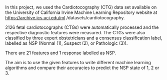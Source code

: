In this project, we used the Cardiotocography (CTG) data set available on the University of California Irvine Machine Learning Repository website at https://archive.ics.uci.edu/ml /datasets/cardiotocography.

2126 fetal cardiotocographs (CTGs) were automatically processed and the respective diagnostic features were measured. The CTGs were also classified by three expert obstetricians and a consensus classification label, labelled as NSP (Normal (1), Suspect (2), or Pathologic (3)).

There are 21 features and 1 response labelled as NSP.

The aim is to use the given features to write different machine learning algorithms and compare their accuracies to predict the NSP state of 1, 2 or 3.
